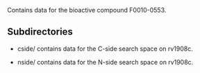 Contains data for the bioactive compound F0010-0553.

## Subdirectories

- cside/ contains data for the C-side search space on rv1908c.

- nside/ contains data for the N-side search space on rv1908c.

